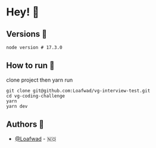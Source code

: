 # Hey! 🧐

## Versions 🚀

```
node version # 17.3.0
```

## How to run 🏃
clone project then yarn run
```
git clone git@github.com:Loafwad/vg-interview-test.git
cd vg-coding-challenge
yarn
yarn dev 
```


## Authors 📝
* [@Loafwad](https://github.com/loafwad) - 🇳🇴
